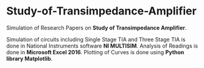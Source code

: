 # Study-of-Transimpedance-Amplifier
Simulation of Research Papers on **Study of Transimpedance Amplifier**.

Simulation of circuits including Single Stage TIA and Three Stage TIA is done in National Instruments software **NI MULTISIM**.
Analysis of Readings is done in **Microsoft Excel 2016**.
Plotting of Curves is done using **Python library Matplotlib**.
